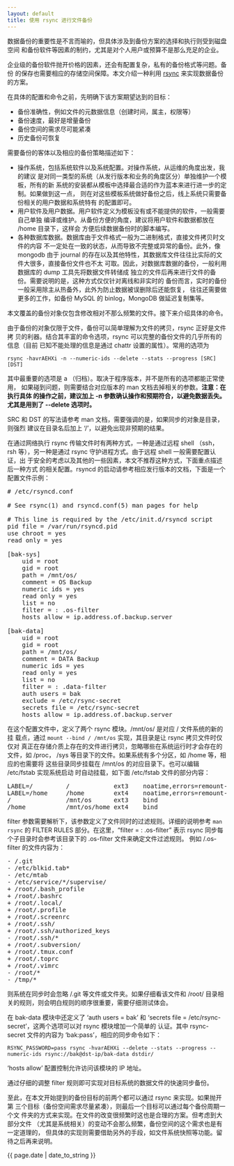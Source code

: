 ```yaml
---
layout: default
title: 使用 rsync 进行文件备份
---
```


数据备份的重要性是不言而喻的，但具体涉及到备份方案的选择和执行则受到磁盘空间
和备份软件等因素的制约，尤其是对个人用户或预算不是那么充足的企业。

企业级的备份软件抛开价格的因素，还会有配置复杂，私有的备份格式等问题。备份
的保存也需要相应的存储空间保障。本文介绍一种利用
[rsync](http://www.samba.org/rsync/) 来实现数据备份的方案。

在具体的配置和命令之前，先明确下该方案期望达到的目标：

* 备份准确性，例如文件的元数据信息（创建时间，属主，权限等）
* 备份速度，最好是增量备份
* 备份空间的需求尽可能紧凑
* 历史备份可恢复

需要备份的客体以及相应的备份策略描述如下：

* 操作系统，包括系统软件以及系统配置。对操作系统，从运维的角度出发，我的建议
是对同一类型的系统（从发行版本和业务的角度区分）单独维护一个模板，所有的新
系统的安装都从模板中选择最合适的作为蓝本来进行进一步的定制。如果做到这一点，
则在对这些模板系统做好备份之后，线上系统只需要备份相关的用户数据和系统特有
的配置即可。
* 用户软件及用户数据。用户软件定义为模板没有或不能提供的软件，一般需要自己单独
编译或维护。从备份方便的角度，建议将用户软件和数据都放在 /home 目录下，这样会
方便后续数据备份时的脚本编写。
* 各种数据库数据。数据库由于文件格式一般为二进制格式，直接文件拷贝时文件的内容
不一定处在一致的状态，从而导致不完整或异常的备份。此外，像 mongodb 由于 journal
的存在以及其他特性，其数据库文件往往比实际的文件大很多，直接备份文件也不太
可取。因此，对数据库数据的备份，一般利用数据库的 dump 工具先将数据文件转储成
独立的文件后再来进行文件的备份。需要说明的是，这种方式仅仅针对离线和非实时的
备份而言，实时的备份一般采用除主从热备外，此外为防止数据被误删除后还能恢复，
往往还需要做更多的工作，如备份 MySQL 的 binlog，MongoDB 做延迟复制集等。

本文覆盖的备份对象仅包含修改相对不那么频繁的文件。接下来介绍具体的命令。

由于备份的对象仅限于文件，备份可以简单理解为文件的拷贝，rsync 正好是文件拷
贝的利器。结合其丰富的命令选项，rsync 可以完整的备份文件的几乎所有的信息（目前
已知不能处理的信息是通过 chattr 设置的属性）。常用的选项为

`rsync -havrAEHXi -n --numeric-ids --delete --stats --progress [SRC] [DST]`

其中最重要的选项是 a （归档）。取决于程序版本，并不是所有的选项都能正常使用，
如果碰到问题，则需要结合对应版本的 man 文档去掉相关的参数。**注意：在执行具体
的操作之前，建议加上 -n 参数确认操作和预期符合，以避免数据丢失。尤其是用到了
--delete 选项时。**

SRC 和 DST 的写法请参考 man 文档，需要强调的是，如果同步的对象是目录，则强烈
建议在目录名后加上 ‘/’，以避免出现非预期的结果。

在通过网络执行 rsync 传输文件时有两种方式，一种是通过远程 shell （ssh，rsh
等），另一种是通过 rsync 守护进程方式。由于远程 shell 一般需要配置认证，出
于安全的考虑以及其他的一些因素，本文不推荐这种方式，下面重点描述后一种方式
的相关配置。rsyncd 的启动请参考相应发行版本的文档，下面是一个配置文件示例：

<pre>
# /etc/rsyncd.conf

# See rsync(1) and rsyncd.conf(5) man pages for help

# This line is required by the /etc/init.d/rsyncd script
pid file = /var/run/rsyncd.pid
use chroot = yes
read only = yes

[bak-sys]
    uid = root
    gid = root
    path = /mnt/os/
    comment = OS Backup
    numeric ids = yes
    read only = yes
    list = no
    filter = : .os-filter
    hosts allow = ip.address.of.backup.server

[bak-data]
    uid = root
    gid = root
    path = /mnt/os/
    comment = DATA Backup
    numeric ids = yes
    read only = yes
    list = no
    filter = : .data-filter
    auth users = bak
    exclude = /etc/rsync-secret
    secrets file = /etc/rsync-secret
    hosts allow = ip.address.of.backup.server
</pre>

在这个配置文件中，定义了两个 rsync 模块。/mnt/os/ 是对应 / 文件系统的新的挂
载点，通过 `mount --bind / /mnt/os` 实现，其目录是让 rsync 拷贝文件时仅仅对
真正在存储介质上存在的文件进行拷贝，忽略哪些在系统运行时才会存在的文件，如
/proc， /sys 等目录下的文件。如果系统有多个分区，如 /home 等，相应的也需要将
这些目录同步挂载在 /mnt/os 的对应目录下。也可以编辑 /etc/fstab 实现系统启动
时自动挂载，如下面 /etc/fstab 文件的部分内容：

<pre>
LABEL=/         /            ext3    noatime,errors=remount-ro   0       1
LABEL=/home     /home        ext4    noatime,errors=remount-ro   0       1
/               /mnt/os      ext3    bind                        0       0
/home           /mnt/os/home ext4    bind                        0       0
</pre>

filter 参数需要解析下，该参数定义了文件同时的过滤规则。详细的说明参考
`man rsync` 的 FILTER RULES 部分。在这里，“filter = : .os-filter” 表示
rsync 同步每个子目录时会参考该目录下的 .os-filter 文件来确定文件过滤规则。
例如 /.os-filter 的文件内容为：

<pre>
- /.git
- /etc/blkid.tab*
- /etc/mtab
- /etc/service/*/supervise/
+ /root/.bash_profile
+ /root/.bashrc
+ /root/.local/
+ /root/.profile
+ /root/.screenrc
+ /root/.ssh/
+ /root/.ssh/authorized_keys
- /root/.ssh/*
+ /root/.subversion/
+ /root/.tmux.conf
+ /root/.toprc
+ /root/.vimrc
- /root/*
- /tmp/*
</pre>

则系统在同步时会忽略 /.git 等文件或文件夹。如果仔细看该文件和 /root/
目录相关的规则，则会明白规则的顺序很重要，需要仔细测试体会。

在 bak-data 模块中还定义了 ‘auth users = bak’ 和
‘secrets file = /etc/rsync-secret’，这两个选项可以对 rsync 模块增加一个简单的
认证。其中 rsync-secret 文件的内容为 ‘bak:pass’，相应的同步命令如下：

`RSYNC_PASSWORD=pass rsync -hvarAEHXi --delete --stats --progress --numeric-ids rsync://bak@dst-ip/bak-data dstdir/`

‘hosts allow’ 配置控制允许访问该模块的 IP 地址。

通过仔细的调整 filter 规则即可实现对目标系统的数据文件的快速同步备份。

至此，在本文开始提到的备份目标的前两个都可以通过 rsync 来实现。如果抛开第
三个目标（备份空间需求尽量紧凑），则最后一个目标可以通过每个备份周期一个文
件夹的方式来实现。在文件的改变很频繁时这也是合理的方案。但考虑到大部分文件
（尤其是系统相关）的变动不会那么频繁，备份空间的这个需求也是有一定道理的，
但具体的实现则需要借助另外的手段，如文件系统快照等功能。留待之后再来说明。

{{ page.date | date_to_string }}
